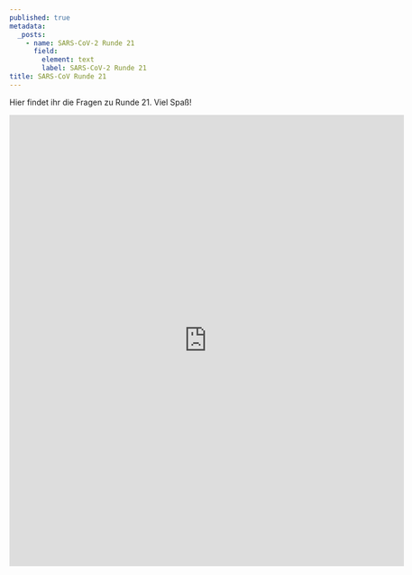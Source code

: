 ```yaml
---
published: true
metadata:
  _posts:
    - name: SARS-CoV-2 Runde 21
      field:
        element: text
        label: SARS-CoV-2 Runde 21
title: SARS-CoV Runde 21
---
```

Hier findet ihr die Fragen zu Runde 21. Viel Spaß!

<iframe src="https://forms.gle/wFTcazMHeqJx4U5bA" width="700" height="800" frameborder="0" marginheight="0" marginwidth="10"></iframe>

